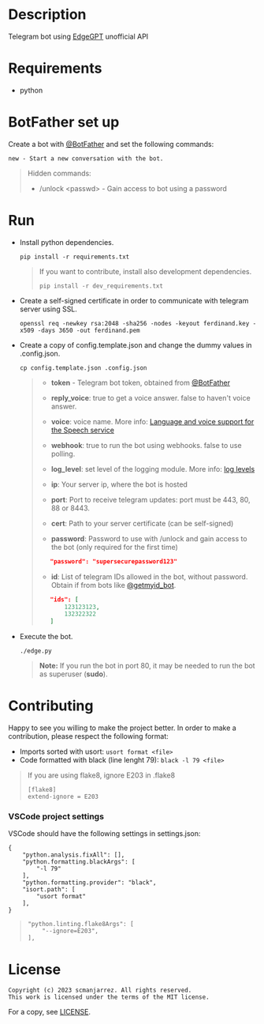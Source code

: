 # Description
Telegram bot using [EdgeGPT](https://github.com/acheong08/EdgeGPT)
unofficial API

# Requirements
- python

# BotFather set up
Create a bot with [@BotFather](https://t.me/BotFather) and set the following commands:
```
new - Start a new conversation with the bot.
```

> Hidden commands:
> - /unlock \<passwd\> - Gain access to bot using a password

# Run
- Install python dependencies.

    `pip install -r requirements.txt`

    > If you want to contribute, install also development dependencies.
    >
    >    `pip install -r dev_requirements.txt`

- Create a self-signed certificate in order to communicate with telegram server using SSL.

    `openssl req -newkey rsa:2048 -sha256 -nodes -keyout ferdinand.key
    -x509 -days 3650 -out ferdinand.pem`

- Create a copy of config.template.json and change the dummy values in .config.json.

    `cp config.template.json .config.json`

    > - **token** - Telegram bot token, obtained from
    > [@BotFather](https://t.me/BotFather)
    >
    > - **reply_voice**: true to get a voice answer. false to haven't voice answer.
    >
    > - **voice**: voice name.
    > More info: [Language and voice support for the Speech service](https://learn.microsoft.com/en-us/azure/cognitive-services/speech-service/language-support?tabs=stt)
    > 
    > - **webhook**: true to run the bot using webhooks. false to use polling.
    >
    > - **log_level**: set level of the logging module.
    > More info: [log levels](https://docs.python.org/3/library/logging.html#logging-levels)
    >
    > - **ip**: Your server ip, where the bot is hosted
    >
    > - **port**: Port to receive telegram updates: port must be 443, 80, 88 or 8443.
    >
    > - **cert**: Path to your server certificate (can be self-signed)
    >
    > - **password**: Password to use with /unlock and gain access to the
    > bot (only required for the first time)
    > ```json
    >    "password": "supersecurepassword123"
    > ```
    > - **id**: List of telegram IDs allowed in the bot, without password. Obtain
    > if from bots like [@getmyid\_bot](https://t.me/getmyid_bot).
    > ```json
    >    "ids": [
    >        123123123,
    >        132322322
    >    ]
    > ```

- Execute the bot.

    `./edge.py`

    > **Note:** If you run the bot in port 80, it may be needed to run the bot as
    > superuser (**sudo**).

# Contributing
Happy to see you willing to make the project better. In order to make a contribution,
please respect the following format:
- Imports sorted with usort: `usort format <file>`
- Code formatted with black (line lenght 79): `black -l 79 <file>`

> If you are using flake8, ignore E203 in .flake8
> ```
> [flake8]
> extend-ignore = E203
> ```

### VSCode project settings
VSCode should have the following settings in settings.json:
```
{
    "python.analysis.fixAll": [],
    "python.formatting.blackArgs": [
        "-l 79"
    ],
    "python.formatting.provider": "black",
    "isort.path": [
        "usort format"
    ],
}
```
> ```
> "python.linting.flake8Args": [
>     "--ignore=E203",
> ],
> ```

# License
    Copyright (c) 2023 scmanjarrez. All rights reserved.
    This work is licensed under the terms of the MIT license.

For a copy, see
[LICENSE](LICENSE).
